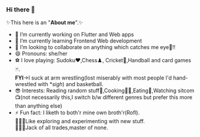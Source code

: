 ### Hi there 👋
✨This here is an "**About me**".✨
<!--
**ParvathiRajpal/ParvathiRajpal** is a ✨ _special_ ✨ repository because its `README.md` (this file) appears on your GitHub profile.

Here are some ideas to get you started:-->

- 🔭 I’m currently working on Flutter and Web apps
- 🌱 I’m currently learning Frontend Web development
- 👯 I’m looking to collaborate on anything which catches me eye👀!!
- 😄 Pronouns: she/her
- ⚽ I love playing: Sudoku♥️,Chess♟️, Cricket🏏,Handball and card games🃏.
     </br>**FYI**->I suck at arm wrestling(lost miserably with most people I'd hand-wrestled with **sigh*) and basketball.
- 😎 Interests: Reading random stuff📖,Cooking👩‍🍳,Eating🍜,Watching sitcom📺(not necessarily this,I switch b/w different genres but prefer this more than anything else)
- ⚡ Fun fact: I liketh to both'r mine own broth'r(Rofl).</br>👩🏻‍🔬Like exploring and experimenting with new stuff.</br>🤹🏻‍♀️Jack of all trades,master of none.

